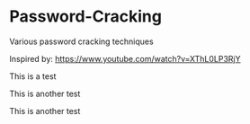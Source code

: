 # Password-Cracking
Various password cracking techniques 

Inspired by: https://www.youtube.com/watch?v=XThL0LP3RjY

This is a test

This is another test

This is another test
